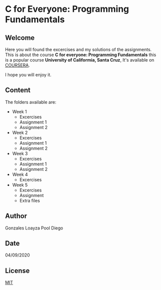 # C for Everyone: Programming Fundamentals

## Welcome

Here you will found the excercises and my solutions of the assignments. This is about the course **C for everyone: Programming Fundamentals** this is a popular course **University of Califormia, Santa Cruz**, It's available on [COURSERA](https://www.coursera.org/learn/c-for-everyone/home/welcome).

I hope you will enjoy it.

## Content

The folders available are:

- Week 1
    - Excercises
    - Assignment 1
    - Assignment 2
- Week 2
    - Excercises
    - Assignment 1
    - Assignment 2
- Week 3
    - Excercises
    - Assignment 1
    - Assignment 2
- Week 4
    - Excercises
- Week 5
    - Excercises
    - Assignment 
    - Extra files

## Author

Gonzales Loayza Pool Diego

## Date

04/09/2020

## License

[MIT](https://choosealicense.com/licenses/mit/)

